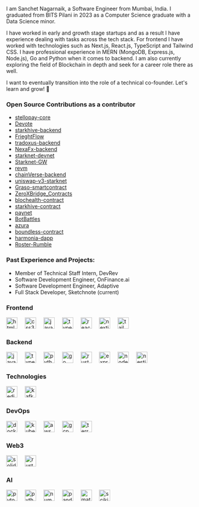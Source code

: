 I am Sanchet Nagarnaik, a Software Engineer from Mumbai, India. I graduated from BITS Pilani in 2023 as a Computer Science graduate with a Data Science minor.

I have worked in early and growth stage startups and as a result I have experience dealing with tasks across the tech stack. For frontend I have worked with technologies such as Next.js, React.js, TypeScript and Tailwind CSS. I have professional experience in MERN (MongoDB, Express.js, Node.js), Go and Python when it comes to backend. I am also currently exploring the field of Blockchain in depth and seek for a career role there as well.

I want to eventually transition into the role of a technical co-founder. Let's learn and grow! 🍻

### Open Source Contributions as a contributor
- [stellopay-core](https://github.com/Stellopay/stellopay-core/pulls?q=is%3Apr+author%3Anagxsan)
- [Devote](https://github.com/DeVoteStark/Devote/pulls?q=is%3Apr+author%3Anagxsan)
- [starkhive-backend](https://github.com/StarkHive/starkhive-backend/pulls?q=is%3Apr+author%3Anagxsan)
- [FrieghtFlow](https://github.com/CodeGirlsInc/FrieghtFlow/pulls?q=is%3Apr+author%3Anagxsan)
- [tradoxus-backend](https://github.com/TRADOXUS/tradoxus-backend/pulls?q=is%3Apr+author%3Anagxsan)
- [NexaFx-backend](https://github.com/Nexacore-Org/NexaFx-backend/pulls?q=is%3Apr+author%3Anagxsan)
- [starknet-devnet](https://github.com/0xSpaceShard/starknet-devnet/pulls?q=is%3Apr+author%3Anagxsan)
- [Starknet-GW](https://github.com/cy-forge/Starknet-GW/pulls?q=is%3Apr+author%3Anagxsan)
- [revm](https://github.com/bluealloy/revm/pulls?q=is%3Apr+author%3Anagxsan)
- [chainVerse-backend](https://github.com/Gen-x-academy/chainVerse-backend/pulls?q=is%3Apr+author%3Anagxsan)
- [uniswap-v3-starknet](https://github.com/augustin-v/uniswap-v3-starknet/pulls?q=is%3Apr+author%3Anagxsan)
- [Graso-smartcontract](https://github.com/DenLabs01/Graso-smartcontract/pulls?q=is%3Apr+author%3Anagxsan)
- [ZeroXBridge_Contracts](https://github.com/Explore-Beyond-Innovations/ZeroXBridge_Contracts/pulls?q=is%3Apr+author%3Anagxsan)
- [blochealth-contract](https://github.com/Bloc-Health/blochealth-contract/pulls?q=is%3Apr+author%3Anagxsan)
- [starkhive-contract](https://github.com/StarkHive/starkhive-contract/pulls?q=is%3Apr+author%3Anagxsan)
- [paynet](https://github.com/nutty-raccoon/paynet/pulls?q=is%3Apr+author%3Anagxsan)
- [BotBattles](https://github.com/Shonen-Labs/BotBattles/pulls?q=is%3Apr+author%3Anagxsan)
- [azura](https://github.com/SoarinSkySagar/azura/pulls?q=is%3Apr+author%3Anagxsan)
- [boundless-contract](https://github.com/0xdevcollins/boundless-contract/pulls?q=is%3Apr+author%3Anagxsan)
- [harmonia-dapp](https://github.com/Harmonia-Development/harmonia-dapp/pulls?q=is%3Apr+author%3Anagxsan)
- [Roster-Rumble](https://github.com/Shonen-Labs/Roster-Rumble/pulls?q=is%3Apr+author%3Anagxsan)


### Past Experience and Projects:
- Member of Technical Staff Intern, DevRev
- Software Development Engineer, OnFinance.ai
- Software Development Engineer, Adaptive
- Full Stack Developer, Sketchnote (current)

###


### Frontend
<div align="left">
  <img src="https://cdn.jsdelivr.net/gh/devicons/devicon/icons/html5/html5-original.svg" height="30" alt="html5 logo"  />
  <img width="12" />
  <img src="https://cdn.jsdelivr.net/gh/devicons/devicon/icons/css3/css3-original.svg" height="30" alt="css3 logo"  />
  <img width="12" />
  <img src="https://cdn.jsdelivr.net/gh/devicons/devicon/icons/javascript/javascript-original.svg" height="30" alt="javascript logo"  />
  <img width="12" />
  <img src="https://cdn.jsdelivr.net/gh/devicons/devicon/icons/typescript/typescript-original.svg" height="30" alt="typescript logo"  />
  <img width="12" />
  <img src="https://cdn.jsdelivr.net/gh/devicons/devicon/icons/react/react-original.svg" height="30" alt="react logo"  />
  <img width="12" />
  <img src="https://cdn.jsdelivr.net/gh/devicons/devicon/icons/nextjs/nextjs-original.svg" height="30" alt="nextjs logo"  />
  <img width="12" />
  <img src="https://cdn.jsdelivr.net/gh/devicons/devicon/icons/tailwindcss/tailwindcss-original.svg" height="30" alt="tailwindcss logo"  />
  <img width="12" />
</div>

###

### Backend
<div align="left">
   <img src="https://cdn.jsdelivr.net/gh/devicons/devicon/icons/javascript/javascript-original.svg" height="30" alt="javascript logo"  />
  <img width="12" />
  <img src="https://cdn.jsdelivr.net/gh/devicons/devicon/icons/typescript/typescript-original.svg" height="30" alt="typescript logo"  />
  <img width="12" />
  <img src="https://cdn.jsdelivr.net/gh/devicons/devicon/icons/python/python-original.svg" height="30" alt="python logo"  />
  <img width="12" />
  <img src="https://cdn.jsdelivr.net/gh/devicons/devicon/icons/go/go-original.svg" height="30" alt="go logo"  />
  <img width="12" />
  <img src="https://cdn.jsdelivr.net/gh/devicons/devicon/icons/rust/rust-original.svg" height="30" alt="rust logo"  />
  <img width="12" />
  <img src="https://cdn.jsdelivr.net/gh/devicons/devicon/icons/express/express-original.svg" height="30" alt="express logo"  />
  <img width="12" />
  <img src="https://cdn.jsdelivr.net/gh/devicons/devicon/icons/nodejs/nodejs-original.svg" height="30" alt="nodejs logo"  />
  <img width="12" />
  <img src="https://cdn.jsdelivr.net/gh/devicons/devicon/icons/nestjs/nestjs-original.svg" height="30" alt="nestjs logo"  />
  <img width="12" />
</div>

###

### Technologies
<div align="left">
  <img src="https://cdn.jsdelivr.net/gh/devicons/devicon/icons/redis/redis-original.svg" height="30" alt="redis logo"  />
  <img width="12" />
  <img src="https://cdn.jsdelivr.net/gh/devicons/devicon/icons/apachekafka/apachekafka-original.svg" height="30" alt="kafka logo"  />
  <img width="12" />
</div>
  
###

### DevOps
<div align="left">
  <img src="https://cdn.jsdelivr.net/gh/devicons/devicon/icons/docker/docker-original.svg" height="30" alt="docker logo"  />
  <img width="12" />
  <img src="https://cdn.jsdelivr.net/gh/devicons/devicon/icons/kubernetes/kubernetes-original.svg" height="30" alt="kubernetes logo"  />
  <img width="12" />
  <img src="https://cdn.jsdelivr.net/gh/devicons/devicon/icons/amazonwebservices/amazonwebservices-original-wordmark.svg" height="30" alt="aws logo"  />
  <img width="12" />
  <img src="https://cdn.jsdelivr.net/gh/devicons/devicon/icons/googlecloud/googlecloud-original.svg" height="30" alt="gcp logo"  />
  <img width="12" />
  <img src="https://cdn.jsdelivr.net/gh/devicons/devicon/icons/terraform/terraform-original.svg" height="30" alt="terraform logo"  />
  <img width="12" />
</div>

###

### Web3
<div align="left">
  <img src="https://cdn.jsdelivr.net/gh/devicons/devicon/icons/solidity/solidity-original.svg" height="30" alt="solidity logo"  />
  <img width="12" />
  <img src="https://cdn.jsdelivr.net/gh/devicons/devicon/icons/rust/rust-original.svg" height="30" alt="rust logo"  />
  <img width="12" />
</div>

###

### AI
<div align="left">
  <img src="https://cdn.jsdelivr.net/gh/devicons/devicon/icons/pytorch/pytorch-original.svg" height="30" alt="pytorch logo"  />
  <img width="12" />
  <img src="https://cdn.jsdelivr.net/gh/devicons/devicon/icons/python/python-original.svg" height="30" alt="python logo"  />
  <img width="12" />
  <img src="https://cdn.jsdelivr.net/gh/devicons/devicon/icons/numpy/numpy-original.svg" height="30" alt="numpy logo"  />
  <img width="12" />
  <img src="https://cdn.jsdelivr.net/gh/devicons/devicon/icons/pandas/pandas-original.svg" height="30" alt="pandas logo"  />
  <img width="12" />
  <img src="https://cdn.jsdelivr.net/gh/devicons/devicon/icons/matplotlib/matplotlib-original.svg" height="30" alt="matplotlib logo"  />
  <img width="12" />
  <img src="https://cdn.jsdelivr.net/gh/devicons/devicon/icons/scikitlearn/scikitlearn-original.svg" height="30" alt="scikitlearn logo"  />
  <img width="12" />
</div>

###
